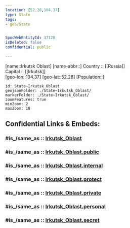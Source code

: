 ```yaml
---
location: [52.28,104.37] 
type: State
tags:
- geo/State


SpocWebEntityId: 37128
isDeleted: false
confidential: public

---
```

[name::Irkutsk Oblast] 
[name-abbr::] 
Country :: [[Russia]]  
Capital :: [[Irkutsk]]  
[geo-lon::104.37] 
[geo-lat::52.28] 
[Population::] 

```leaflet
id: State~Irkutsk_Oblast
geojsonFolder: ./State~Irkutsk_Oblast/
markerFolder: ./State~Irkutsk_Oblast/
zoomFeatures: true 
minZoom: 2 
maxZoom: 18
```


## Confidential Links & Embeds: 

### #is_/same_as :: [Irkutsk_Oblast](/_Standards/Earth/Continent/Asia/Asia~North/Asia~Siberia/Irkutsk_Oblast.md) 

### #is_/same_as :: [Irkutsk_Oblast.public](/_public/Earth/Continent/Asia/Asia~North/Asia~Siberia/Irkutsk_Oblast.public.md) 

### #is_/same_as :: [Irkutsk_Oblast.internal](/_internal/Earth/Continent/Asia/Asia~North/Asia~Siberia/Irkutsk_Oblast.internal.md) 

### #is_/same_as :: [Irkutsk_Oblast.protect](/_protect/Earth/Continent/Asia/Asia~North/Asia~Siberia/Irkutsk_Oblast.protect.md) 

### #is_/same_as :: [Irkutsk_Oblast.private](/_private/Earth/Continent/Asia/Asia~North/Asia~Siberia/Irkutsk_Oblast.private.md) 

### #is_/same_as :: [Irkutsk_Oblast.personal](/_personal/Earth/Continent/Asia/Asia~North/Asia~Siberia/Irkutsk_Oblast.personal.md) 

### #is_/same_as :: [Irkutsk_Oblast.secret](/_secret/Earth/Continent/Asia/Asia~North/Asia~Siberia/Irkutsk_Oblast.secret.md)

